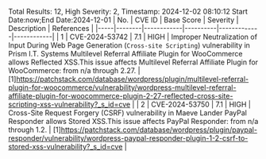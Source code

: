 Total Results: 12, High Severity: 2, Timestamp: 2024-12-02 08:10:12
Start Date:now;End Date:2024-12-01
| No. | CVE ID | Base Score | Severity | Description | References |
|-----|--------|------------|----------|-------------|------------|
| 1 | CVE-2024-53742 | 7.1  | HIGH | Improper Neutralization of Input During Web Page Generation (`Cross-site Scripting`) vulnerability in Prism I.T. Systems Multilevel Referral Affiliate Plugin for WooCommerce allows Reflected XSS.This issue affects Multilevel Referral Affiliate Plugin for WooCommerce: from n/a through 2.27. | [1]https://patchstack.com/database/wordpress/plugin/multilevel-referral-plugin-for-woocommerce/vulnerability/wordpress-multilevel-referral-affiliate-plugin-for-woocommerce-plugin-2-27-reflected-cross-site-scripting-xss-vulnerability?_s_id=cve |
| 2 | CVE-2024-53750 | 7.1  | HIGH | Cross-Site Request Forgery (CSRF) vulnerability in Maeve Lander PayPal Responder allows Stored XSS.This issue affects PayPal Responder: from n/a through 1.2. | [1]https://patchstack.com/database/wordpress/plugin/paypal-responder/vulnerability/wordpress-paypal-responder-plugin-1-2-csrf-to-stored-xss-vulnerability?_s_id=cve |
